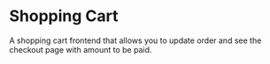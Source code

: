 # Shopping Cart
A shopping cart frontend that allows you to update order and see the checkout page with amount to be paid.